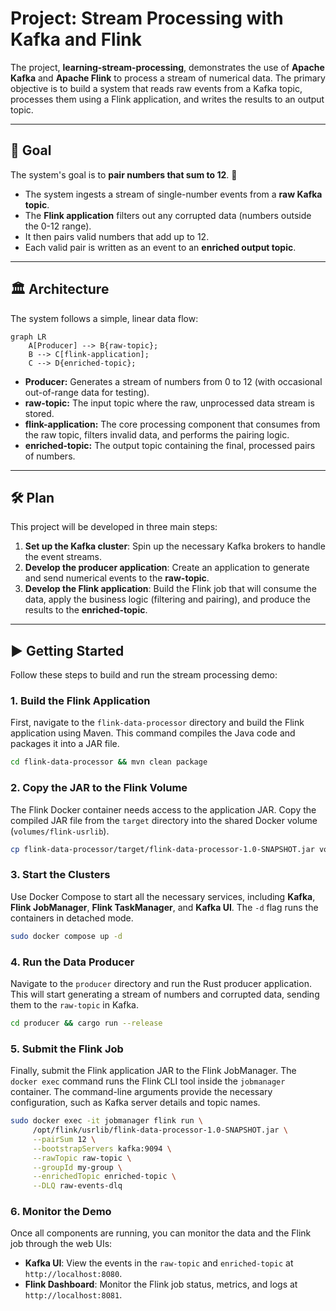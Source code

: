 # Project: Stream Processing with Kafka and Flink

The project, **learning-stream-processing**, demonstrates the use of
**Apache Kafka** and **Apache Flink** to process a stream of numerical data.
The primary objective is to build a system that reads raw events from a Kafka
topic, processes them using a Flink application, and writes the results to an
output topic.

-----

## 🎯 Goal

The system's goal is to **pair numbers that sum to 12**. 🤝

* The system ingests a stream of single-number events from a **raw Kafka topic**.
* The **Flink application** filters out any corrupted data (numbers outside
the 0-12 range).
* It then pairs valid numbers that add up to 12.
* Each valid pair is written as an event to an **enriched output topic**.

-----

## 🏛️ Architecture

The system follows a simple, linear data flow:

```mermaid
graph LR
    A[Producer] --> B{raw-topic};
    B --> C[flink-application];
    C --> D{enriched-topic};
```

* **Producer:** Generates a stream of numbers from 0 to 12 (with occasional
out-of-range data for testing).
* **raw-topic:** The input topic where the raw, unprocessed data stream
is stored.
* **flink-application:** The core processing component that consumes from the
raw topic, filters invalid data, and performs the pairing logic.
* **enriched-topic:** The output topic containing the final, processed pairs of numbers.

-----

## 🛠️ Plan

This project will be developed in three main steps:

1. **Set up the Kafka cluster**: Spin up the necessary Kafka brokers to handle
the event streams.
2. **Develop the producer application**: Create an application to generate
and send numerical events to the **raw-topic**.
3. **Develop the Flink application**: Build the Flink job that will consume
the data, apply the business logic (filtering and pairing), and produce
the results to the **enriched-topic**.

-----

## ▶️ Getting Started

Follow these steps to build and run the stream processing demo:

### 1\. **Build the Flink Application**

First, navigate to the `flink-data-processor` directory and build the Flink
application using Maven. This command compiles the Java code and packages it
into a JAR file.

```sh
cd flink-data-processor && mvn clean package
```

### 2\. **Copy the JAR to the Flink Volume**

The Flink Docker container needs access to the application JAR. Copy
the compiled JAR file from the `target` directory into the shared Docker volume (`volumes/flink-usrlib`).

```sh
cp flink-data-processor/target/flink-data-processor-1.0-SNAPSHOT.jar volumes/flink-usrlib/flink-data-processor-1.0-SNAPSHOT.jar
```

### 3\. **Start the Clusters**

Use Docker Compose to start all the necessary services, including **Kafka**,
**Flink JobManager**, **Flink TaskManager**, and **Kafka UI**. The `-d` flag
runs the containers in detached mode.

```sh
sudo docker compose up -d
```

### 4\. **Run the Data Producer**

Navigate to the `producer` directory and run the Rust producer application.
This will start generating a stream of numbers and corrupted data, sending them
to the `raw-topic` in Kafka.

```sh
cd producer && cargo run --release
```

### 5\. **Submit the Flink Job**

Finally, submit the Flink application JAR to the Flink JobManager.
The `docker exec` command runs the Flink CLI tool inside the `jobmanager` container.
The command-line arguments provide the necessary configuration, such as Kafka
server details and topic names.

```sh
sudo docker exec -it jobmanager flink run \
     /opt/flink/usrlib/flink-data-processor-1.0-SNAPSHOT.jar \
     --pairSum 12 \
     --bootstrapServers kafka:9094 \
     --rawTopic raw-topic \
     --groupId my-group \
     --enrichedTopic enriched-topic \
     --DLQ raw-events-dlq
```

### 6\. **Monitor the Demo**

Once all components are running, you can monitor the data and the Flink job
through the web UIs:

* **Kafka UI**: View the events in the `raw-topic` and `enriched-topic` at `http://localhost:8080`.
* **Flink Dashboard**: Monitor the Flink job status, metrics, and logs at `http://localhost:8081`.
